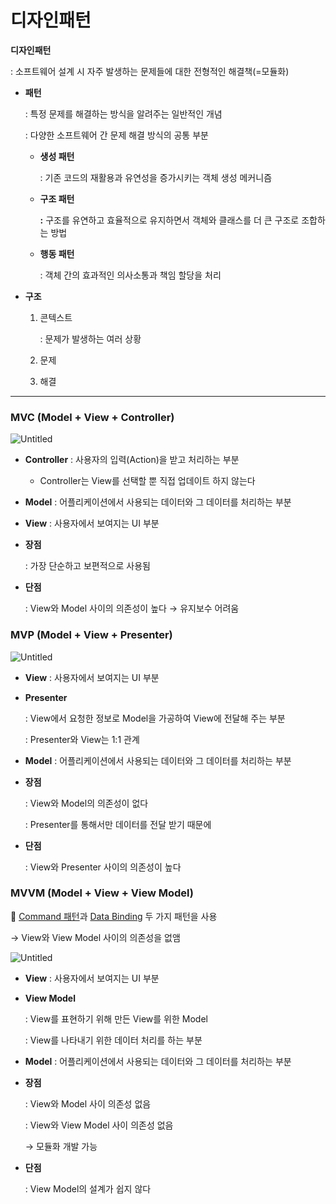 # 디자인패턴

**디자인패턴**

: 소프트웨어 설계 시 자주 발생하는 문제들에 대한 전형적인 해결책(=모듈화)

- **패턴**
    
    : 특정 문제를 해결하는 방식을 알려주는 일반적인 개념
    
    : 다양한 소프트웨어 간 문제 해결 방식의 공통 부분
    
    - **생성 패턴**
        
        : 기존 코드의 재활용과 유연성을 증가시키는 객체 생성 메커니즘
        
    - **구조 패턴**
        
        **:** 구조를 유연하고 효율적으로 유지하면서 객체와 클래스를 더 큰 구조로 조합하는 방법
        
    - **행동 패턴**
        
        : 객체 간의 효과적인 의사소통과 책임 할당을 처리
        
- **구조**
    1. 콘텍스트
        
        : 문제가 발생하는 여러 상황
        
    2. 문제
    3. 해결
    

---

### MVC (Model + View + Controller)

![Untitled](%E1%84%83%E1%85%B5%E1%84%8C%E1%85%A1%E1%84%8B%E1%85%B5%E1%86%AB%E1%84%91%E1%85%A2%E1%84%90%E1%85%A5%E1%86%AB%20562a76b038fa46dd82212703a02fdc6b/Untitled.png)

- **Controller** : 사용자의 입력(Action)을 받고 처리하는 부분
    - Controller는 View를 선택할 뿐 직접 업데이트 하지 않는다
- **Model** : 어플리케이션에서 사용되는 데이터와 그 데이터를 처리하는 부분
- **View** : 사용자에서 보여지는 UI 부분

- **장점**
    
    : 가장 단순하고 보편적으로 사용됨
    
- **단점**
    
    : View와 Model 사이의 의존성이 높다 → 유지보수 어려움
    

### MVP (****Model + View + Presenter)****

![Untitled](%E1%84%83%E1%85%B5%E1%84%8C%E1%85%A1%E1%84%8B%E1%85%B5%E1%86%AB%E1%84%91%E1%85%A2%E1%84%90%E1%85%A5%E1%86%AB%20562a76b038fa46dd82212703a02fdc6b/Untitled%201.png)

- **View** : 사용자에서 보여지는 UI 부분
- **Presenter**
    
    : View에서 요청한 정보로 Model을 가공하여 View에 전달해 주는 부분
    
    : Presenter와 View는 1:1 관계
    
- **Model** : 어플리케이션에서 사용되는 데이터와 그 데이터를 처리하는 부분

- **장점**
    
    : View와 Model의 의존성이 없다
    
    : Presenter를 통해서만 데이터를 전달 받기 때문에
    
- **단점**
    
    :  View와 Presenter 사이의 의존성이 높다 
    

### MVVM (Model + View + View Model)

📌 [Command 패턴](https://ko.wikipedia.org/wiki/%EC%BB%A4%EB%A7%A8%EB%93%9C_%ED%8C%A8%ED%84%B4)과 [Data Binding](https://en.wikipedia.org/wiki/Data_binding) 두 가지 패턴을 사용

→ View와 View Model 사이의 의존성을 없앰

![Untitled](%E1%84%83%E1%85%B5%E1%84%8C%E1%85%A1%E1%84%8B%E1%85%B5%E1%86%AB%E1%84%91%E1%85%A2%E1%84%90%E1%85%A5%E1%86%AB%20562a76b038fa46dd82212703a02fdc6b/Untitled%202.png)

- **View** : 사용자에서 보여지는 UI 부분
- **View Model**
    
    : View를 표현하기 위해 만든 View를 위한 Model
    
    : View를 나타내기 위한 데이터 처리를 하는 부분
    
- **Model** : 어플리케이션에서 사용되는 데이터와 그 데이터를 처리하는 부분

- **장점**
    
    : View와 Model 사이 의존성 없음
    
    : View와 View Model 사이 의존성 없음
    
    → 모듈화 개발 가능
    
- **단점**
    
    :  View Model의 설계가 쉽지 않다